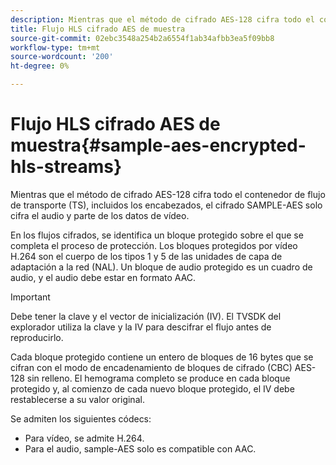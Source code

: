 ```yaml
---
description: Mientras que el método de cifrado AES-128 cifra todo el contenedor de flujo de transporte (TS), incluidos los encabezados, el cifrado SAMPLE-AES solo cifra el audio y parte de los datos de vídeo.
title: Flujo HLS cifrado AES de muestra
source-git-commit: 02ebc3548a254b2a6554f1ab34afbb3ea5f09bb8
workflow-type: tm+mt
source-wordcount: '200'
ht-degree: 0%

---
```


# Flujo HLS cifrado AES de muestra{#sample-aes-encrypted-hls-streams}

Mientras que el método de cifrado AES-128 cifra todo el contenedor de flujo de transporte (TS), incluidos los encabezados, el cifrado SAMPLE-AES solo cifra el audio y parte de los datos de vídeo.

En los flujos cifrados, se identifica un bloque protegido sobre el que se completa el proceso de protección. Los bloques protegidos por vídeo H.264 son el cuerpo de los tipos 1 y 5 de las unidades de capa de adaptación a la red (NAL). Un bloque de audio protegido es un cuadro de audio, y el audio debe estar en formato AAC.

>[!IMPORTANT]
>
>Debe tener la clave y el vector de inicialización (IV). El TVSDK del explorador utiliza la clave y la IV para descifrar el flujo antes de reproducirlo.

Cada bloque protegido contiene un entero de bloques de 16 bytes que se cifran con el modo de encadenamiento de bloques de cifrado (CBC) AES-128 sin relleno. El hemograma completo se produce en cada bloque protegido y, al comienzo de cada nuevo bloque protegido, el IV debe restablecerse a su valor original.

Se admiten los siguientes códecs:

* Para vídeo, se admite H.264.
* Para el audio, sample-AES solo es compatible con AAC.
